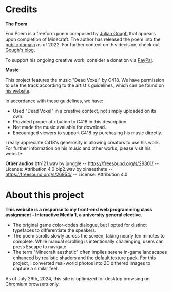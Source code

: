 # Credits

**The Poem**

End Poem is a freeform poem composed by [Julian Gough](https://www.juliangough.com/) that appears upon completion of Minecraft. The author has released the poem into the [public domain](https://creativecommons.org/publicdomain/zero/1.0/) as of 2022. For further context on this decision, check out [Gough's blog](https://theeggandtherock.substack.com/p/i-wrote-a-story-for-a-friend).

To support his ongoing creative work, consider a donation via [PayPal](https://www.paypal.com/donate/?hosted_button_id=525T2WCA24268).

**Music**

This project features the music "Dead Voxel" by C418. We have permission to use the track according to the artist's guidelines, which can be found on [his website](https://c418.org/2017/01/26/what-am-i-allowed-to-do-with-daniels-music/).

In accordance with these guidelines, we have:

* Used "Dead Voxel" in a creative context, not simply uploaded on its own.
* Provided proper attribution to C418 in this description.
* Not made the music available for download.
* Encouraged viewers to support C418 by purchasing his music directly.

I really appreciate C418's generosity in allowing creators to use his work.  For further information on his music and other works, please visit his website.

**Other audios**
btn121.wav by junggle -- https://freesound.org/s/29301/ -- License: Attribution 4.0
bip2.wav by xinaesthete -- https://freesound.org/s/26954/ -- License: Attribution 4.0

# About this project

**This website is a response to my front-end web programming class assignment - Interactive Media 1, a university general elective.**

* The original game color-codes dialogue, but I opted for distinct typefaces to differentiate the speakers.
* The poem scrolls slowly across the screen, taking nearly ten minutes to complete. While manual scrolling is intentionally challenging, users can press Escape to navigate. 
* The term "Minecraft aesthetic" often implies serene in-game landscapes enhanced by realistic shaders and the default texture pack. For this project, I converted real-world photos into 2D dithered images to capture a similar feel. 


As of July 26th, 2024, this site is optimized for desktop browsing on Chromium browsers only.
